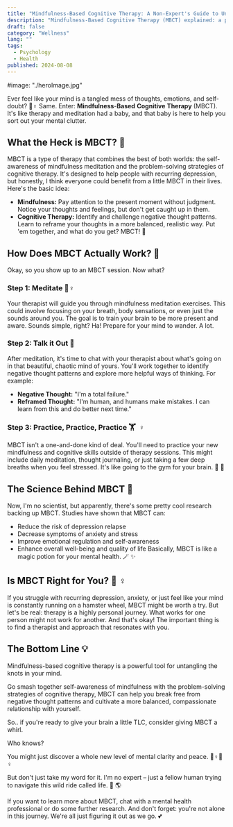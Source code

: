```yaml
---
title: "Mindfulness-Based Cognitive Therapy: A Non-Expert's Guide to Untangling Your Thoughts"
description: "Mindfulness-Based Cognitive Therapy (MBCT) explained: a powerful combination of mindfulness meditation and cognitive therapy to help untangle negative thoughts."
draft: false
category: "Wellness"
lang: ""
tags:
  - Psychology
  - Health
published: 2024-08-08
---
```


#image: "./heroImage.jpg"

Ever feel like your mind is a tangled mess of thoughts, emotions, and self-doubt? 🙋♀️ Same. Enter: **Mindfulness**-**Based** **Cognitive** **Therapy** (MBCT). It's like therapy and meditation had a baby, and that baby is here to help you sort out your mental clutter.


## What the Heck is MBCT? 🤔

MBCT is a type of therapy that combines the best of both worlds: the self-awareness of mindfulness meditation and the problem-solving strategies of cognitive therapy. It's designed to help people with recurring depression, but honestly, I think everyone could benefit from a little MBCT in their lives. Here's the basic idea:

- **Mindfulness:** Pay attention to the present moment without judgment. Notice your thoughts and feelings, but don't get caught up in them.
- **Cognitive Therapy:** Identify and challenge negative thought patterns. Learn to reframe your thoughts in a more balanced, realistic way. Put 'em together, and what do you get? MBCT! 🎉

## How Does MBCT Actually Work? 🧐

Okay, so you show up to an MBCT session. Now what?

### Step 1: Meditate 🧘♀️

Your therapist will guide you through mindfulness meditation exercises. This could involve focusing on your breath, body sensations, or even just the sounds around you. The goal is to train your brain to be more present and aware. Sounds simple, right? Ha! Prepare for your mind to wander. A lot.

### Step 2: Talk it Out 💬

After meditation, it's time to chat with your therapist about what's going on in that beautiful, chaotic mind of yours. You'll work together to identify negative thought patterns and explore more helpful ways of thinking. For example:

- **Negative Thought:** "I'm a total failure."
- **Reframed Thought:** "I'm human, and humans make mistakes. I can learn from this and do better next time."

### Step 3: Practice, Practice, Practice 🏋 ️ ♀️

MBCT isn't a one-and-done kind of deal. You'll need to practice your new mindfulness and cognitive skills outside of therapy sessions. This might include daily meditation, thought journaling, or just taking a few deep breaths when you feel stressed. It's like going to the gym for your brain. 🧠 💪

## The Science Behind MBCT 🔬

Now, I'm no scientist, but apparently, there's some pretty cool research backing up MBCT. Studies have shown that MBCT can:

- Reduce the risk of depression relapse
- Decrease symptoms of anxiety and stress
- Improve emotional regulation and self-awareness
- Enhance overall well-being and quality of life Basically, MBCT is like a magic potion for your mental health. 🪄 ✨

## Is MBCT Right for You? 🤷 ♀ ️

If you struggle with recurring depression, anxiety, or just feel like your mind is constantly running on a hamster wheel, MBCT might be worth a try. But let's be real: therapy is a highly personal journey. What works for one person might not work for another. And that's okay! The important thing is to find a therapist and approach that resonates with you.

## The Bottom Line 💡

Mindfulness-based cognitive therapy is a powerful tool for untangling the knots in your mind.

Go smash together self-awareness of mindfulness with the problem-solving strategies of cognitive therapy, MBCT can help you break free from negative thought patterns and cultivate a more balanced, compassionate relationship with yourself.

So.. if you're ready to give your brain a little TLC, consider giving MBCT a whirl.

Who knows?

You might just discover a whole new level of mental clarity and peace. 🧘♀️💆 ♀ ️

But don't just take my word for it. I'm no expert – just a fellow human trying to navigate this wild ride called life. 🎢 🌎

If you want to learn more about MBCT, chat with a mental health professional or do some further research. And don't forget: you're not alone in this journey. We're all just figuring it out as we go. 💕
